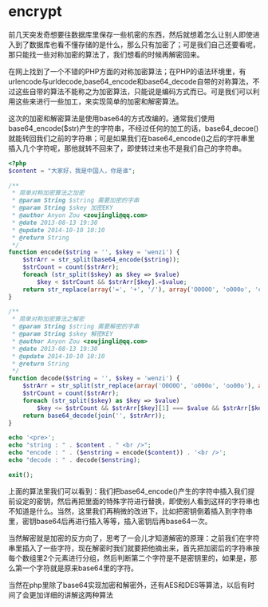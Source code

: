 encrypt
=======
  前几天突发奇想要往数据库里保存一些机密的东西，然后就想着怎么让别人即使进入到了数据库也看不懂存储的是什么，那么只有加密了；可是我们自己还要看呢，那只能找一些对称加密的算法了，我们想看的时候再解密回来。  

  在网上找到了一个不错的PHP方面的对称加密算法；在PHP的语法环境里，有urlencode与urldecode,base64_encode和base64_decode自带的对称算法，不过这些自带的算法不能称之为加密算法，只能说是编码方式而已。可是我们可以利用这些来进行一些加工，来实现简单的加密和解密算法。  

  这次的加密和解密算法是使用base64的方式改编的。通常我们使用base64_encode($str)产生的字符串，不经过任何的加工的话，base64_decoe()就能转回我们之前的字符串；可是如果我们在base64_encode()之后的字符串里插入几个字符呢，那他就转不回来了，即使转过来也不是我们自己的字符串。

```php
<?php
$content = "大家好，我是中国人，你是谁";
 
/**
 * 简单对称加密算法之加密
 * @param String $string 需要加密的字串
 * @param String $skey 加密EKY
 * @author Anyon Zou <zoujingli@qq.com>
 * @date 2013-08-13 19:30
 * @update 2014-10-10 10:10
 * @return String
 */
function encode($string = '', $skey = 'wenzi') {
    $strArr = str_split(base64_encode($string));
    $strCount = count($strArr);
    foreach (str_split($skey) as $key => $value)
        $key < $strCount && $strArr[$key].=$value;
    return str_replace(array('=', '+', '/'), array('O0O0O', 'o000o', 'oo00o'), join('', $strArr));
}
 
/**
 * 简单对称加密算法之解密
 * @param String $string 需要解密的字串
 * @param String $skey 解密KEY
 * @author Anyon Zou <zoujingli@qq.com>
 * @date 2013-08-13 19:30
 * @update 2014-10-10 10:10
 * @return String
 */
function decode($string = '', $skey = 'wenzi') {
    $strArr = str_split(str_replace(array('O0O0O', 'o000o', 'oo00o'), array('=', '+', '/'), $string), 2);
    $strCount = count($strArr);
    foreach (str_split($skey) as $key => $value)
        $key <= $strCount && $strArr[$key][1] === $value && $strArr[$key] = $strArr[$key][0];
    return base64_decode(join('', $strArr));
}
 
echo '<pre>';
echo "string : " . $content . " <br />";
echo "encode : " . ($enstring = encode($content)) . '<br />';
echo "decode : " . decode($enstring);
 
exit();
```

  上面的算法里我们可以看到：我们把base64_encode()产生的字符中插入我们提前设定的密钥，然后再把里面的特殊字符进行替换，即使别人看到这样的字符串也不知道是什么。当然，这里我们再稍微的改进下，比如把密钥倒着插入到字符串里，密钥base64后再进行插入等等，插入密钥后再base64一次。

  当然解密就是加密的反方向了，思考了一会儿才知道解密的原理：之前我们在字符串里插入了一些字符，现在解密时我们就要把他摘出来，首先把加密后的字符串按每个数组里2个元素进行分组，然后判断第二个字符是不是密钥里的，如果是，那么第一个字符就是原来base64里的字符。

  当然在php里除了base64实现加密和解密外，还有AES和DES等算法，以后有时间了会更加详细的讲解这两种算法
